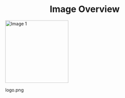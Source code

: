<h1 style ="text-align: center;"> Image Overview </h1>
<div>
<div>
<img src="https://media.evkx.net/multimedia/models/leapmotor/logo_xst.png" alt="Image 1" style="width: 200px;">
<p>logo.png</p>
</div>
</div>

